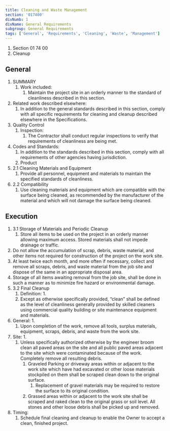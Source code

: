 ```yaml
---
title: Cleaning and Waste Management
section: '017400'
divNumb: 1
divName: General Requirements
subgroup: General Requirements
tags: ['General', 'Requirements', 'Cleaning', 'Waste', 'Management']
---
```


   1. Section 01 74 00
   1. Cleanup

## General

1. SUMMARY
   1. Work included:
      1. Maintain the project site in an orderly manner to the standard of cleanliness described in this section.
2. Related work described elsewhere:
      1. In addition to the general standards described in this section, comply with all specific requirements for cleaning and cleanup described elsewhere in the Specifications.
2. Quality Control
   1. Inspection:
      1. The Contractor shall conduct regular inspections to verify that requirements of cleanliness are being met.
2. Codes and Standards:
      1. In addition to the standards described in this section, comply with all requirements of other agencies having jurisdiction.
   1. Product
1. 2.1 Cleaning Materials and Equipment
   1. Provide all personnel, equipment and materials to maintain the specified standards of cleanliness.
1. 2.2 Compatibility
   1. Use cleaning materials and equipment which are compatible with the surface being cleaned, as recommended by the manufacturer of the material and which will not damage the surface being cleaned.

## Execution

1. 3.1 Storage of Materials and Periodic Cleanup
   1. Store all items to be used on the project in an orderly manner allowing maximum access. Stored materials shall not impede drainage or traffic.
2. Do not allow the accumulation of scrap, debris, waste material, and other items not required for construction of the project on the work site.
3. At least twice each month, and more often if necessary, collect and remove all scraps, debris, and waste material from the job site and dispose of the same in an appropriate disposal area.
4. Storage of all items awaiting removal from the job site, shall be done in such a manner as to minimize fire hazard or environmental damage.
1. 3.2 Final Cleanup
   1. Definition:
      1. 
	1. Except as otherwise specifically provided, “clean” shall be defined as the level of cleanliness generally provided by skilled cleaners using commercial quality building or site maintenance equipment and materials.
2. General:
      1. 
	1. Upon completion of the work, remove all tools, surplus materials, equipment, scraps, debris, and waste from the work site.
3. Site:
      1. 
	1. Unless specifically authorized otherwise by the engineer broom clean all paved areas on the site and all public paved areas adjacent to the site which were contaminated because of the work. Completely remove all resulting debris.
		1. Graveled Parking or driveway areas within or adjacent to the work site which have had excavated or other loose materials stockpiled on them shall be scraped clean down to the original surface.
			1. Replacement of gravel materials may be required to restore the surface to its original condition.
		2. Grassed areas within or adjacent to the work site shall be scraped and raked clean to the original grass or soil level. All stones and other loose debris shall be picked up and removed.
4. Timing:
	1. Schedule final cleaning and cleanup to enable the Owner to accept a clean, finished project.

